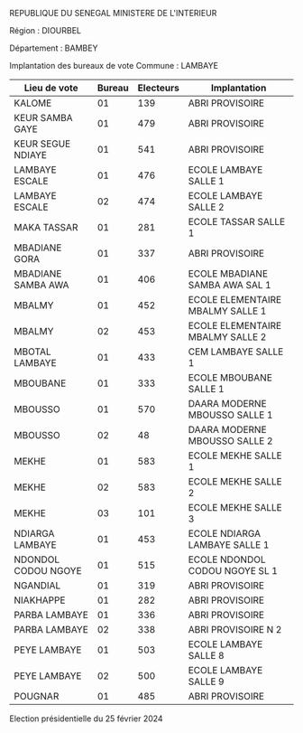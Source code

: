 REPUBLIQUE DU SENEGAL MINISTERE DE L'INTERIEUR

Région : DIOURBEL

Département : BAMBEY

Implantation des bureaux de vote Commune : LAMBAYE

| Lieu de vote | Bureau | Electeurs | Implantation |
| - | - | - | - |
| KALOME | 01 | 139 | ABRI PROVISOIRE |
| KEUR SAMBA GAYE | 01 | 479 | ABRI PROVISOIRE |
| KEUR SEGUE NDIAYE | 01 | 541 | ABRI PROVISOIRE |
| LAMBAYE ESCALE | 01 | 476 | ECOLE LAMBAYE SALLE 1 |
| LAMBAYE ESCALE | 02 | 474 | ECOLE LAMBAYE SALLE 2 |
| MAKA TASSAR | 01 | 281 | ECOLE TASSAR SALLE 1 |
| MBADIANE GORA | 01 | 337 | ABRI PROVISOIRE |
| MBADIANE SAMBA AWA | 01 | 406 | ECOLE MBADIANE SAMBA AWA SAL 1 |
| MBALMY | 01 | 452 | ECOLE ELEMENTAIRE MBALMY SALLE 1 |
| MBALMY | 02 | 453 | ECOLE ELEMENTAIRE MBALMY SALLE 2 |
| MBOTAL LAMBAYE | 01 | 433 | CEM LAMBAYE SALLE 1 |
| MBOUBANE | 01 | 333 | ECOLE MBOUBANE SALLE 1 |
| MBOUSSO | 01 | 570 | DAARA MODERNE MBOUSSO SALLE 1 |
| MBOUSSO | 02 | 48 | DAARA MODERNE MBOUSSO SALLE 2 |
| MEKHE | 01 | 583 | ECOLE MEKHE SALLE 1 |
| MEKHE | 02 | 583 | ECOLE MEKHE SALLE 2 |
| MEKHE | 03 | 101 | ECOLE MEKHE SALLE 3 |
| NDIARGA LAMBAYE | 01 | 453 | ECOLE NDIARGA LAMBAYE SALLE 1 |
| NDONDOL CODOU NGOYE | 01 | 515 | ECOLE NDONDOL CODOU NGOYE SL 1 |
| NGANDIAL | 01 | 319 | ABRI PROVISOIRE |
| NIAKHAPPE | 01 | 282 | ABRI PROVISOIRE |
| PARBA LAMBAYE | 01 | 336 | ABRI PROVISOIRE |
| PARBA LAMBAYE | 02 | 338 | ABRI PROVISOIRE N 2 |
| PEYE LAMBAYE | 01 | 503 | ECOLE LAMBAYE SALLE 8 |
| PEYE LAMBAYE | 02 | 500 | ECOLE LAMBAYE SALLE 9 |
| POUGNAR | 01 | 485 | ABRI PROVISOIRE |

<!-- PageNumber="8/17" -->

Election présidentielle du 25 février 2024
